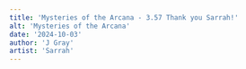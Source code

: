 ```yaml
---
title: 'Mysteries of the Arcana - 3.57 Thank you Sarrah!'
alt: 'Mysteries of the Arcana'
date: '2024-10-03'
author: 'J Gray'
artist: 'Sarrah'
---
```

